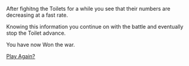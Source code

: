After fighitng the Toilets for a while you see that their numbers are decreasing at a fast rate.


Knowing this information you continue on with the battle and eventually stop the Toilet advance.



You have now Won the war.

[Play Again?](../README.md)

